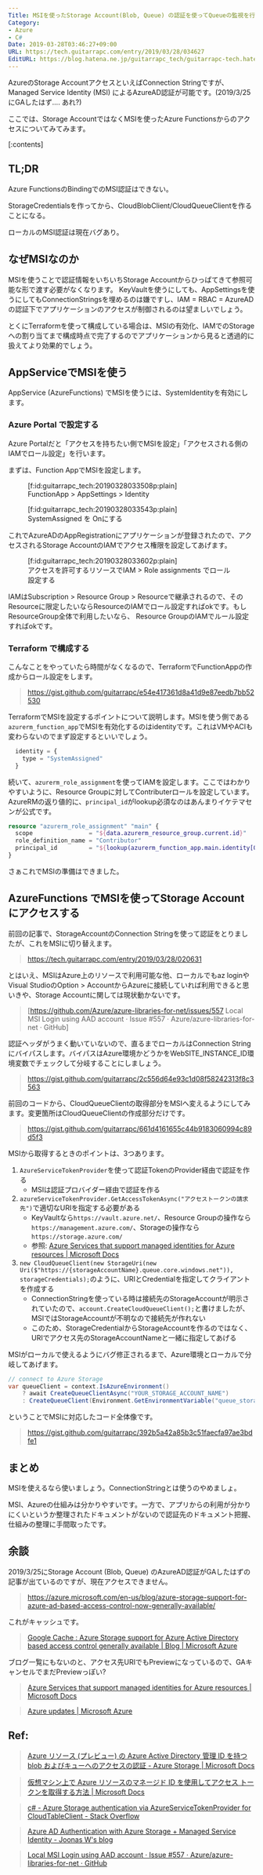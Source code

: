 ```yaml
---
Title: MSIを使ったStorage Account(Blob, Queue) の認証を使ってQueueの監視を行う
Category:
- Azure
- C#
Date: 2019-03-28T03:46:27+09:00
URL: https://tech.guitarrapc.com/entry/2019/03/28/034627
EditURL: https://blog.hatena.ne.jp/guitarrapc_tech/guitarrapc-tech.hatenablog.com/atom/entry/17680117127000620884
---
```


AzureのStorage AccountアクセスといえばConnection Stringですが、Managed Service Identity (MSI) によるAzureAD認証が可能です。(2019/3/25にGAしたはず.... あれ?)

ここでは、Storage AccountではなくMSIを使ったAzure Functionsからのアクセスについてみてみます。


[:contents]

## TL;DR

Azure FunctionsのBindingでのMSI認証はできない。

StorageCredentialsを作ってから、CloudBlobClient/CloudQueueClientを作ることになる。

ローカルのMSI認証は現在バグあり。

## なぜMSIなのか

MSIを使うことで認証情報をいちいちStorage Accountからひっぱてきて参照可能な形で渡す必要がなくなります。
KeyVaultを使うにしても、AppSettingsを使うにしてもConnectionStringsを埋めるのは嫌ですし、IAM = RBAC = AzureADの認証下でアプリケーションのアクセスが制御されるのは望ましいでしょう。

とくにTerraformを使って構成している場合は、MSIの有効化、IAMでのStorageへの割り当てまで構成時点で完了するのでアプリケーションから見ると透過的に扱えてより効果的でしょう。

## AppServiceでMSIを使う

AppService (AzureFunctions) でMSIを使うには、SystemIdentityを有効にします。

### Azure Portal で設定する

Azure Portalだと「アクセスを持ちたい側でMSIを設定」「アクセスされる側のIAMでロール設定」を行います。

まずは、Function AppでMSIを設定します。

<figure class="figure-image figure-image-fotolife" title="FunctionApp &gt; AppSettings &gt; Identity">[f:id:guitarrapc_tech:20190328033508p:plain]<figcaption>FunctionApp &gt; AppSettings &gt; Identity</figcaption></figure>

<figure class="figure-image figure-image-fotolife" title="SystemAssigned を Onにする">[f:id:guitarrapc_tech:20190328033543p:plain]<figcaption>SystemAssigned を Onにする</figcaption></figure>

これでAzureADのAppRegistrationにアプリケーションが登録されたので、アクセスされるStorage AccountのIAMでアクセス権限を設定してあげます。

<figure class="figure-image figure-image-fotolife" title="アクセスを許可するリソースでIAM &gt; Role assignments でロール設定する">[f:id:guitarrapc_tech:20190328033602p:plain]<figcaption>アクセスを許可するリソースでIAM &gt; Role assignments でロール設定する</figcaption></figure>

IAMはSubscription > Resource Group > Resourceで継承されるので、そのResourceに限定したいならResourceのIAMでロール設定すればokです。もしResourceGroup全体で利用したいなら、 Resource GroupのIAMでルール設定すればokです。

### Terraform で構成する

こんなことをやっていたら時間がなくなるので、TerraformでFunctionAppの作成からロール設定をします。

> https://gist.github.com/guitarrapc/e54e417361d8a41d9e87eedb7bb52530


TerraformでMSIを設定するポイントについて説明します。MSIを使う側である`azurerm_function_app`でMSIを有効化するのはidentityです。これはVMやACIも変わらないのでまず設定するといいでしょう。

```terraform
  identity = {
    type = "SystemAssigned"
  }
```

続いて、`azurerm_role_assignment`を使ってIAMを設定します。ここではわかりやすいように、Resource Groupに対してContributerロールを設定しています。AzureRMの返り値的に、`principal_id`がlookup必須なのはあんまりイケテマセンが公式です。

```terraform
resource "azurerm_role_assignment" "main" {
  scope                = "${data.azurerm_resource_group.current.id}"
  role_definition_name = "Contributor"
  principal_id         = "${lookup(azurerm_function_app.main.identity[0], "principal_id")}"
}
```

さぁこれでMSIの準備はできました。

## AzureFunctions でMSIを使ってStorage Account にアクセスする

前回の記事で、StorageAccountのConnection Stringを使って認証をとりましたが、これをMSIに切り替えます。

> https://tech.guitarrapc.com/entry/2019/03/28/020631


とはいえ、MSIはAzure上のリソースで利用可能な他、ローカルでもaz loginやVisual StudioのOption > AccountからAzureに接続していれば利用できると思いきや、Storage Accountに関しては現状動かないです。

> [https://github.com/Azure/azure-libraries-for-net/issues/557 Local MSI Login using AAD account · Issue #557 · Azure/azure-libraries-for-net · GitHub]

認証ヘッダがうまく動いていないので、直るまでローカルはConnection Stringにバイパスします。バイパスはAzure環境かどうかをWebSITE_INSTANCE_ID環境変数でチェックして分岐することにしましょう。

> https://gist.github.com/guitarrapc/2c556d64e93c1d08f58242313f8c3563


前回のコードから、CloudQueueClientの取得部分をMSIへ変えるようにしてみます。変更箇所はCloudQueueClientの作成部分だけです。

> https://gist.github.com/guitarrapc/661d4161655c44b9183060994c89d5f3


MSIから取得するときのポイントは、3つあります。

1. `AzureServiceTokenProvider`を使って認証TokenのProvider経由で認証を作る
    * MSIは認証プロバイダー経由で認証を作る
1. `azureServiceTokenProvider.GetAccessTokenAsync("アクセストークンの請求先")`で適切なURIを指定する必要がある
    * KeyVaultなら`https://vault.azure.net/`、Resource Groupの操作なら`https://management.azure.com/`、Storageの操作なら`https://storage.azure.com/`
    * 参照: [Azure Services that support managed identities for Azure resources \| Microsoft Docs](https://docs.microsoft.com/ja-jp/azure/active-directory/managed-identities-azure-resources/services-support-managed-identities)
1.  `new CloudQueueClient(new StorageUri(new Uri($"https://{storageAccountName}.queue.core.windows.net")), storageCredentials);`のように、URIとCredentialを指定してクライアントを作成する
    * ConnectionStringを使っている時は接続先のStorageAccountが明示されていたので、`account.CreateCloudQueueClient();`と書けましたが、MSIではStorageAccountが不明なので接続先が作れない
    * このため、StorageCredentialからStorageAccountを作るのではなく、URIでアクセス先のStorageAccountNameと一緒に指定してあげる

MSIがローカルで使えるようにバグ修正されるまで、Azure環境とローカルで分岐してあげます。

```cs
// connect to Azure Storage
var queueClient = context.IsAzureEnvironment()
    ? await CreateQueueClientAsync("YOUR_STORAGE_ACCOUNT_NAME")
    : CreateQueueClient(Environment.GetEnvironmentVariable("queue_storage_connection_string"));
```

ということでMSIに対応したコード全体像です。

> https://gist.github.com/guitarrapc/392b5a42a85b3c51faecfa97ae3bdfe1


## まとめ

MSIを使えるなら使いましょう。ConnectionStringとは使うのやめましょ。

MSI、Azureの仕組みは分かりやすいです。一方で、アプリからの利用が分かりにくいというか整理されたドキュメントがないので認証先のドキュメント把握、仕組みの整理に手間取ったです。

## 余談

2019/3/25にStorage Account (Blob, Queue) のAzureAD認証がGAしたはずの記事が出ているのですが、現在アクセスできません。

> https://azure.microsoft.com/en-us/blog/azure-storage-support-for-azure-ad-based-access-control-now-generally-available/

これがキャッシュです。

> [Google Cache : Azure Storage support for Azure Active Directory based access control generally available \| Blog \| Microsoft Azure](https://webcache.googleusercontent.com/search?q=cache:XQhhDhsulCoJ:https://azure.microsoft.com/en-us/blog/azure-storage-support-for-azure-ad-based-access-control-now-generally-available/+&cd=1&hl=ja&ct=clnk&gl=jp)

ブログ一覧にもないのと、アクセス先URIでもPreviewになっているので、GAキャンセルでまだPreviewっぽい?

> [Azure Services that support managed identities for Azure resources \| Microsoft Docs](https://docs.microsoft.com/en-us/azure/active-directory/managed-identities-azure-resources/services-support-managed-identities)

> [Azure updates \| Microsoft Azure](https://azure.microsoft.com/en-us/updates/)

## Ref:

> [Azure リソース \(プレビュー\) の Azure Active Directory 管理 ID を持つ blob およびキューへのアクセスの認証 \- Azure Storage \| Microsoft Docs](https://docs.microsoft.com/ja-jp/azure/storage/common/storage-auth-aad-msi?toc=%2fazure%2fstorage%2fqueues%2ftoc.json)

> [仮想マシン上で Azure リソースのマネージド ID を使用してアクセス トークンを取得する方法 \| Microsoft Docs](https://docs.microsoft.com/ja-jp/azure/active-directory/managed-identities-azure-resources/how-to-use-vm-token)

> [c\# \- Azure Storage authentication via AzureServiceTokenProvider for CloudTableClient \- Stack Overflow](https://stackoverflow.com/questions/51593931/azure-storage-authentication-via-azureservicetokenprovider-for-cloudtableclient/51720609)

> [Azure AD Authentication with Azure Storage \+ Managed Service Identity \- Joonas W's blog](https://joonasw.net/view/azure-ad-authentication-with-azure-storage-and-managed-service-identity)

> [Local MSI Login using AAD account · Issue \#557 · Azure/azure\-libraries\-for\-net · GitHub](https://github.com/Azure/azure-libraries-for-net/issues/557)
